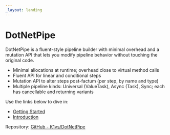 ```yaml
---
_layout: landing
---
```


# DotNetPipe

DotNetPipe is a fluent-style pipeline builder with minimal overhead and a mutation API that lets you modify pipeline behavior without touching the original code.

- Minimal allocations at runtime; overhead close to virtual method calls
- Fluent API for linear and conditional steps
- Mutation API to alter steps post-factum (per step, by name and type)
- Multiple pipeline kinds: Universal (ValueTask), Async (Task), Sync; each has cancellable and returning variants

Use the links below to dive in:

- [Getting Started](articles/getting-started.md)
- [Introduction](articles/introduction.md)

Repository: [GitHub - K1vs/DotNetPipe](https://github.com/K1vs/DotNetPipe)